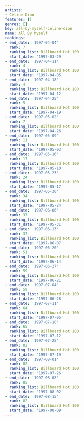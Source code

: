 ```yaml
---
artists:
- Celine Dion
features: []
genres: []
key: all-by-myself-celine-dion
name: All By Myself
rankings:
- end_date: '1997-04-04'
  rank: 7
  ranking_list: Billboard Hot 100
  start_date: '1997-03-29'
- end_date: '1997-04-11'
  rank: 4
  ranking_list: Billboard Hot 100
  start_date: '1997-04-05'
- end_date: '1997-04-18'
  rank: 4
  ranking_list: Billboard Hot 100
  start_date: '1997-04-12'
- end_date: '1997-04-25'
  rank: 5
  ranking_list: Billboard Hot 100
  start_date: '1997-04-19'
- end_date: '1997-05-02'
  rank: 7
  ranking_list: Billboard Hot 100
  start_date: '1997-04-26'
- end_date: '1997-05-09'
  rank: 11
  ranking_list: Billboard Hot 100
  start_date: '1997-05-03'
- end_date: '1997-05-16'
  rank: 17
  ranking_list: Billboard Hot 100
  start_date: '1997-05-10'
- end_date: '1997-05-23'
  rank: 24
  ranking_list: Billboard Hot 100
  start_date: '1997-05-17'
- end_date: '1997-05-30'
  rank: 34
  ranking_list: Billboard Hot 100
  start_date: '1997-05-24'
- end_date: '1997-06-06'
  rank: 37
  ranking_list: Billboard Hot 100
  start_date: '1997-05-31'
- end_date: '1997-06-13'
  rank: 37
  ranking_list: Billboard Hot 100
  start_date: '1997-06-07'
- end_date: '1997-06-20'
  rank: 51
  ranking_list: Billboard Hot 100
  start_date: '1997-06-14'
- end_date: '1997-06-27'
  rank: 59
  ranking_list: Billboard Hot 100
  start_date: '1997-06-21'
- end_date: '1997-07-04'
  rank: 59
  ranking_list: Billboard Hot 100
  start_date: '1997-06-28'
- end_date: '1997-07-11'
  rank: 64
  ranking_list: Billboard Hot 100
  start_date: '1997-07-05'
- end_date: '1997-07-18'
  rank: 65
  ranking_list: Billboard Hot 100
  start_date: '1997-07-12'
- end_date: '1997-07-25'
  rank: 82
  ranking_list: Billboard Hot 100
  start_date: '1997-07-19'
- end_date: '1997-08-01'
  rank: 82
  ranking_list: Billboard Hot 100
  start_date: '1997-07-26'
- end_date: '1997-08-08'
  rank: 85
  ranking_list: Billboard Hot 100
  start_date: '1997-08-02'
- end_date: '1997-08-15'
  rank: 82
  ranking_list: Billboard Hot 100
  start_date: '1997-08-09'
---
```


